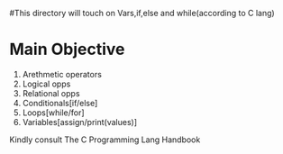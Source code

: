 #This directory will touch on Vars,if,else and while(according to C lang)

<h1>Main Objective</h1>

<ol>
<li>Arethmetic operators</li>
<li>Logical opps</li>
<li>Relational opps</li>
<li>Conditionals[if/else]</li>
<li>Loops[while/for]</li>
<li>Variables[assign/print(values)]</li>
</ol>

<p>Kindly consult The C Programming Lang Handbook</p>

